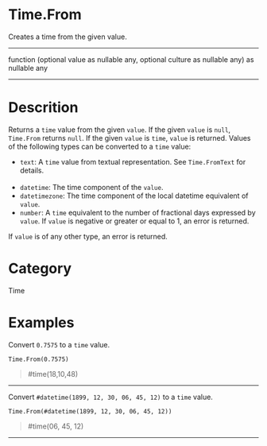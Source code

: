 ﻿# Time.From
Creates a time from the given value.
***
function (optional value as nullable any, optional culture as nullable any) as nullable any
***
# Descrition 
Returns a <code>time</code> value from the given <code>value</code>. If the given <code>value</code> is <code>null</code>, <code>Time.From</code> returns <code>null</code>.  If the given <code>value</code> is <code>time</code>, <code>value</code> is returned. Values of the following types can be converted to a <code>time</code> value:
      <ul>
        <li><code>text</code>: A <code>time</code> value from textual representation. See <code>Time.FromText</code> for details.</li>        
        <li><code>datetime</code>: The time component of the <code>value</code>.</li>
        <li><code>datetimezone</code>: The time component of the local datetime equivalent of <code>value</code>.</li>
        <li><code>number</code>: A <code>time</code> equivalent to the number of fractional days expressed by <code>value</code>. If <code>value</code> is negative or greater or equal to 1, an error is returned.</li>
      </ul>
If <code>value</code> is of any other type, an error is returned.
# Category 
Time
# Examples 
Convert <code>0.7575</code> to a <code>time</code> value.
```
Time.From(0.7575)
```
> #time(18,10,48)
***
Convert <code>#datetime(1899, 12, 30, 06, 45, 12)</code> to a <code>time</code> value.
```
Time.From(#datetime(1899, 12, 30, 06, 45, 12))
```
> #time(06, 45, 12)
***
